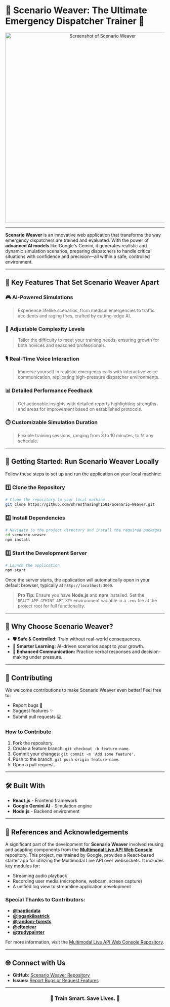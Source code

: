 # 🚨 Scenario Weaver: The Ultimate Emergency Dispatcher Trainer 🚨

<div align="center">
  <img src="https://raw.githubusercontent.com/shresthasingh1501/Scenario-Weaver/main/public/6aeeb198-39f9-4eb4-b3cf-43731219f7cc.jpeg" alt="Screenshot of Scenario Weaver" width="600"/>
</div>

---

**Scenario Weaver** is an innovative web application that transforms the way emergency dispatchers are trained and evaluated. With the power of **advanced AI models** like Google's Gemini, it generates realistic and dynamic simulation scenarios, preparing dispatchers to handle critical situations with confidence and precision—all within a safe, controlled environment.

---

## 🌟 Key Features That Set Scenario Weaver Apart

### 🎮 **AI-Powered Simulations**
> Experience lifelike scenarios, from medical emergencies to traffic accidents and raging fires, crafted by cutting-edge AI.

### 🎯 **Adjustable Complexity Levels**
> Tailor the difficulty to meet your training needs, ensuring growth for both novices and seasoned professionals.

### 🎙️ **Real-Time Voice Interaction**
> Immerse yourself in realistic emergency calls with interactive voice communication, replicating high-pressure dispatcher environments.

### 📊 **Detailed Performance Feedback**
> Get actionable insights with detailed reports highlighting strengths and areas for improvement based on established protocols.

### ⏱️ **Customizable Simulation Duration**
> Flexible training sessions, ranging from 3 to 10 minutes, to fit any schedule.

---

## 🚀 Getting Started: Run Scenario Weaver Locally

Follow these steps to set up and run the application on your local machine:

### 1️⃣ Clone the Repository
```bash
# Clone the repository to your local machine
git clone https://github.com/shresthasingh1501/Scenario-Weaver.git
```

### 2️⃣ Install Dependencies
```bash
# Navigate to the project directory and install the required packages
cd scenario-weaver
npm install
```

### 3️⃣ Start the Development Server
```bash
# Launch the application
npm start
```

Once the server starts, the application will automatically open in your default browser, typically at `http://localhost:3000`.

> **Pro Tip:** Ensure you have **Node.js** and **npm** installed. Set the `REACT_APP_GEMINI_API_KEY` environment variable in a `.env` file at the project root for full functionality.

---

## 🎨 Why Choose Scenario Weaver?

- **🛡️ Safe & Controlled:** Train without real-world consequences.
- **🧠 Smarter Learning:** AI-driven scenarios adapt to your growth.
- **💬 Enhanced Communication:** Practice verbal responses and decision-making under pressure.

---

## 🤝 Contributing
We welcome contributions to make Scenario Weaver even better! Feel free to:

- Report bugs 🐛
- Suggest features ✨
- Submit pull requests 💻

### How to Contribute
1. Fork the repository.
2. Create a feature branch: `git checkout -b feature-name`.
3. Commit your changes: `git commit -m 'Add some feature'`.
4. Push to the branch: `git push origin feature-name`.
5. Open a pull request.

---

## 🛠️ Built With

- **React.js** - Frontend framework
- **Google Gemini AI** - Simulation engine
- **Node.js** - Backend environment

---

## 📝 References and Acknowledgements

A significant part of the development for **Scenario Weaver** involved reusing and adapting components from the **[Multimodal Live API Web Console](https://github.com/google-gemini/multimodal-live-api-web-console)** repository. This project, maintained by Google, provides a React-based starter app for utilizing the Multimodal Live API over websockets. It includes key modules for:

- Streaming audio playback
- Recording user media (microphone, webcam, screen capture)
- A unified log view to streamline application development

### Special Thanks to Contributors:
- **[@hapticdata](https://github.com/hapticdata)**
- **[@logankilpatrick](https://github.com/logankilpatrick)**
- **[@random-forests](https://github.com/random-forests)**
- **[@eltociear](https://github.com/eltociear)**
- **[@trudypainter](https://github.com/trudypainter)**

For more information, visit the [Multimodal Live API Web Console Repository](https://github.com/google-gemini/multimodal-live-api-web-console).

---

## 🌐 Connect with Us

- **GitHub:** [Scenario Weaver Repository](https://github.com/shresthasingh1501/Scenario-Weaver)
- **Issues:** [Report Bugs or Request Features](https://github.com/shresthasingh1501/Scenario-Weaver/issues)

---

<div align="center">
  <h3>🌟 Train Smart. Save Lives. 🌟</h3>
</div>
